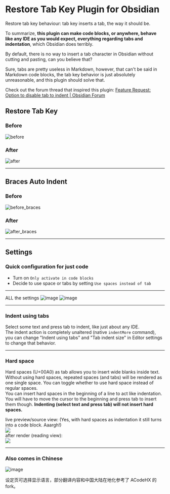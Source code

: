 # Restore Tab Key Plugin for Obsidian
Restore tab key behaviour: tab key inserts a tab, the way it should be.

To summarize, **this plugin can make code blocks, or anywhere, behave like any IDE as you would expect, everything regarding tabs and indentation**, which Obsidian does terribly.

By default, there is no way to insert a tab character in Obsidian without cutting and pasting, can you believe that?

Sure, tabs are pretty useless in Markdown, however, that can't be said in Markdown code blocks, the tab key behavior is just absolutely unreasonable, and this plugin should solve that.

Check out the forum thread that inspired this plugin: [Feature Request: Option to disable tab to indent | Obsidian Forum](https://forum.obsidian.md/t/option-to-disable-tab-to-indent/40868)

## Restore Tab Key
### Before
![before](https://github.com/jrymk/restore-tab-key/assets/39593345/1c862e1d-b958-4a4e-a316-ce106676b2e8)

### After
![after](https://github.com/jrymk/restore-tab-key/assets/39593345/96c4dc5f-8396-46e3-af56-5b58f308a386)

---

## Braces Auto Indent
### Before
![before_braces](https://github.com/jrymk/restore-tab-key/assets/39593345/82bd4625-0220-43c0-b96b-44f0716b1ab4)

### After
![after_braces](https://github.com/jrymk/restore-tab-key/assets/39593345/6fe4ecb1-bdc7-46af-b677-95cf65cba878)


---

## Settings

### Quick configuration for just code
- Turn on `Only activate in code blocks`
- Decide to use space or tabs by setting `Use spaces instead of tab`

---

ALL the settings
![image](https://github.com/jrymk/restore-tab-key/assets/39593345/9cc236f5-9a8f-4077-9102-3efd2ebe61f8)
![image](https://github.com/jrymk/restore-tab-key/assets/39593345/d64b20ff-bc4e-414b-84ca-401c2439f5f2)

---

### Indent using tabs
Select some text and press tab to indent, like just about any IDE.\
The indent action is completely unaltered (native `indentMore` command), you can change "Indent using tabs" and "Tab indent size" in Editor settings to change that behavior.

---

### Hard space
Hard spaces (U+00A0) as tab allows you to insert wide blanks inside text. Without using hard spaces, repeated spaces (and tabs) will be rendered as one single space. You can toggle whether to use hard space instead of regular spaces.\
You can insert hard spaces in the beginning of a line to act like indentation. You will have to move the cursor to the beginning and press tab to insert them though. **Indenting (select text and press tab) will not insert hard spaces.**

live preview/source view: (Yes, with hard spaces as indentation it still turns into a code block. Aaargh!)\
![](img_hard-spaces.png)\
after render (reading view):\
![](img_hard-spaces-rendered.png)

---

### Also comes in Chinese
![image](https://github.com/jrymk/restore-tab-key/assets/39593345/40be7ed3-cc75-46bc-a6b5-afb5aaef609a)

设定页可选择显示语言，部分翻译内容和中国大陆在地化参考了 ACodeHX 的 fork。
